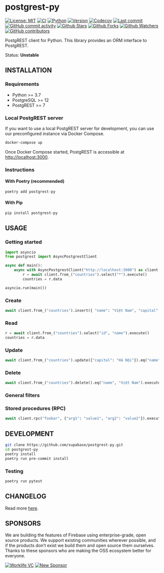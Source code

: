 # postgrest-py

[![License: MIT](https://img.shields.io/badge/License-MIT-green.svg?label=license)](https://opensource.org/licenses/MIT)
[![CI](https://github.com/supabase-community/postgrest-py/actions/workflows/ci.yml/badge.svg)](https://github.com/supabase-community/postgrest-py/actions/workflows/ci.yml)
[![Python](https://img.shields.io/pypi/pyversions/postgrest-py)](https://pypi.org/project/postgrest-py)
[![Version](https://img.shields.io/pypi/v/postgrest-py?color=%2334D058)](https://pypi.org/project/postgrest-py)
[![Codecov](https://codecov.io/gh/supabase-community/postgrest-py/branch/master/graph/badge.svg)](https://codecov.io/gh/supabase-community/postgrest-py)
[![Last commit](https://img.shields.io/github/last-commit/supabase-community/postgrest-py.svg?style=flat)](https://github.com/supabase-community/postgrest-py/commits)
[![GitHub commit activity](https://img.shields.io/github/commit-activity/m/supabase-community/postgrest-py)](https://github.com/supabase-community/postgrest-py/commits)
[![Github Stars](https://img.shields.io/github/stars/supabase-community/postgrest-py?style=flat&logo=github)](https://github.com/supabase-community/postgrest-py/stargazers)
[![Github Forks](https://img.shields.io/github/forks/supabase-community/postgrest-py?style=flat&logo=github)](https://github.com/supabase-community/postgrest-py/network/members)
[![Github Watchers](https://img.shields.io/github/watchers/supabase-community/postgrest-py?style=flat&logo=github)](https://github.com/supabase-community/postgrest-py)
[![GitHub contributors](https://img.shields.io/github/contributors/supabase-community/postgrest-py)](https://github.com/supabase-community/postgrest-py/graphs/contributors)

PostgREST client for Python. This library provides an ORM interface to PostgREST.

Status: **Unstable**

## INSTALLATION

### Requirements

- Python >= 3.7
- PostgreSQL >= 12
- PostgREST >= 7

### Local PostgREST server

If you want to use a local PostgREST server for development, you can use our preconfigured instance via Docker Compose.

```sh
docker-compose up
```

Once Docker Compose started, PostgREST is accessible at <http://localhost:3000>.

### Instructions

#### With Poetry (recommended)

```sh
poetry add postgrest-py
```

#### With Pip

```sh
pip install postgrest-py
```

## USAGE

### Getting started

```py
import asyncio
from postgrest import AsyncPostgrestClient

async def main():
    async with AsyncPostgrestClient("http://localhost:3000") as client:
        r = await client.from_("countries").select("*").execute()
        countries = r.data

asyncio.run(main())
```

### Create

```py
await client.from_("countries").insert({ "name": "Việt Nam", "capital": "Hà Nội" }).execute()
```

### Read

```py
r = await client.from_("countries").select("id", "name").execute()
countries = r.data
```

### Update

```py
await client.from_("countries").update({"capital": "Hà Nội"}).eq("name", "Việt Nam").execute()
```

### Delete

```py
await client.from_("countries").delete().eq("name", "Việt Nam").execute()
```

### General filters

### Stored procedures (RPC)
```py
await client.rpc("foobar", {"arg1": "value1", "arg2": "value2"}).execute()
```

## DEVELOPMENT

```sh
git clone https://github.com/supabase/postgrest-py.git
cd postgrest-py
poetry install
poetry run pre-commit install
```

### Testing

```sh
poetry run pytest
```

## CHANGELOG

Read more [here](https://github.com/supabase/postgrest-py/blob/master/CHANGELOG.md).

## SPONSORS

We are building the features of Firebase using enterprise-grade, open source products. We support existing communities wherever possible, and if the products don’t exist we build them and open source them ourselves. Thanks to these sponsors who are making the OSS ecosystem better for everyone.

[![Worklife VC](https://user-images.githubusercontent.com/10214025/90451355-34d71200-e11e-11ea-81f9-1592fd1e9146.png)](https://www.worklife.vc)
[![New Sponsor](https://user-images.githubusercontent.com/10214025/90518111-e74bbb00-e198-11ea-8f88-c9e3c1aa4b5b.png)](https://github.com/sponsors/supabase)
